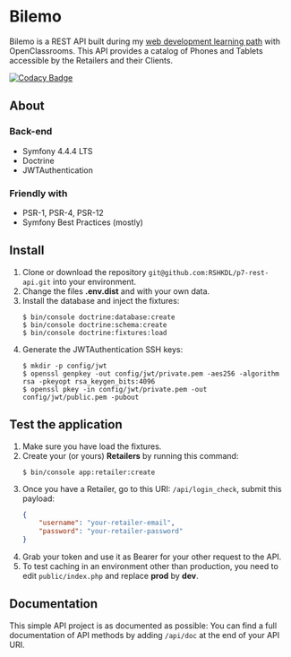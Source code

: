 # Bilemo

Bilemo is a REST API built during my [web development learning path](https://openclassrooms.com/fr/paths/59-developpeur-dapplication-php-symfony) with OpenClassrooms.
This API provides a catalog of Phones and Tablets accessible by the Retailers and their Clients.

[![Codacy Badge](https://api.codacy.com/project/badge/Grade/5788f5542f9d46c1a6d8fb9852a9e6d9)](https://www.codacy.com/app/RSHKDL/p7-rest-api?utm_source=github.com&amp;utm_medium=referral&amp;utm_content=RSHKDL/p7-rest-api&amp;utm_campaign=Badge_Grade)

## About

### Back-end

* Symfony 4.4.4 LTS
* Doctrine
* JWTAuthentication

### Friendly with

* PSR-1, PSR-4, PSR-12
* Symfony Best Practices (mostly)

## Install

1. Clone or download the repository `git@github.com:RSHKDL/p7-rest-api.git` into your environment.
2. Change the files **.env.dist** and with your own data.
3. Install the database and inject the fixtures:
    ```
    $ bin/console doctrine:database:create
    $ bin/console doctrine:schema:create
    $ bin/console doctrine:fixtures:load
    ```
4. Generate the JWTAuthentication SSH keys:
    ```
    $ mkdir -p config/jwt
    $ openssl genpkey -out config/jwt/private.pem -aes256 -algorithm rsa -pkeyopt rsa_keygen_bits:4096
    $ openssl pkey -in config/jwt/private.pem -out config/jwt/public.pem -pubout
    ```

## Test the application

1. Make sure you have load the fixtures.
2. Create your (or yours) **Retailers** by running this command:
    ```
    $ bin/console app:retailer:create
    ```
3. Once you have a Retailer, go to this URI: `/api/login_check`, submit this payload:
    ```json
    {
        "username": "your-retailer-email",
        "password": "your-retailer-password"
    }
    ```
4. Grab your token and use it as Bearer for your other request to the API.
5. To test caching in an environment other than production, you need to edit `public/index.php` and replace **prod** by **dev**.

## Documentation

This simple API project is as documented as possible:
You can find a full documentation of API methods by adding `/api/doc` at the end of your API URI.
